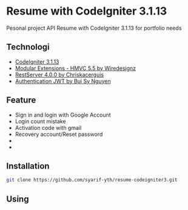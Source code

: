 # Resume with CodeIgniter 3.1.13

Pesonal project API Resume with CodeIgniter 3.1.13 for portfolio needs

## Technologi

- [CodeIgniter 3.1.13](https://github.com/bcit-ci/CodeIgniter)
- [Modular Extensions - HMVC 5.5 by Wiredesignz](https://bitbucket.org/wiredesignz/codeigniter-modular-extensions-hmvc)
- [RestServer 4.0.0 by Chriskacerguis](https://github.com/chriskacerguis/codeigniter-restserver)
- [Authentication JWT by Bui Sy Nguyen](https://github.com/firebase/php-jwt)

## Feature

- Sign in and login with Google Account
- Login count mistake
- Activation code with gmail 
- Recovery account/Reset password
- 
- 

## Installation

```sh
git clone https://github.com/syarif-yth/resume-codeigniter3.git
```

## Using
